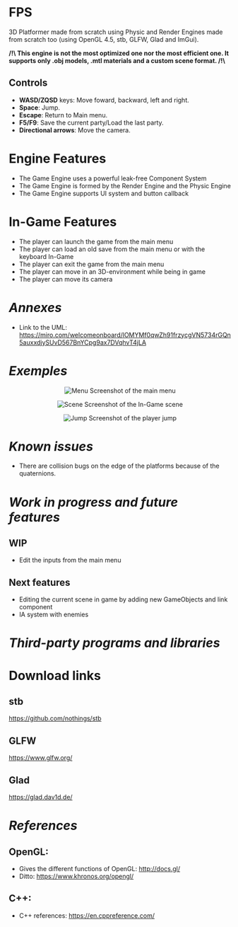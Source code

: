 FPS
===

3D Platformer made from scratch using Physic and Render Engines made from scratch too (using OpenGL 4.5, stb, GLFW, Glad and ImGui).

**/!\ This engine is not the most optimized one nor the most efficient one. It supports only .obj models, .mtl materials and a custom scene format. /!\\**

Controls
---
- **WASD/ZQSD** keys: Move foward, backward, left and right.
- **Space**: Jump.
- **Escape**: Return to Main menu.
- **F5/F9**: Save the current party/Load the last party.
- **Directional arrows**: Move the camera.


# Engine Features
* The Game Engine uses a powerful leak-free Component System
* The Game Engine is formed by the Render Engine and the Physic Engine
* The Game Engine supports UI system and button callback

# In-Game Features
* The player can launch the game from the main menu
* The player can load an old save from the main menu or with the keyboard In-Game
* The player can exit the game from the main menu
* The player can move in an 3D-environment while being in game
* The player can move its camera

***Annexes***
===
- Link to the UML:
https://miro.com/welcomeonboard/lOMYMf0qwZh91frzycgVN5734rGQn5auxxdjySUvD567BnYCpg9ax7DVqhvT4jLA

***Exemples***
===
<div style="text-align:center">

![Menu](screenshots/menu.png)
Screenshot of the main menu

![Scene](screenshots/scene.png)
Screenshot of the In-Game scene

![Jump](screenshots/jump.png)
Screenshot of the player jump

<div style="text-align:left">

***Known issues***
===
- There are collision bugs on the edge of the platforms because of the quaternions.

***Work in progress and future features***
===
WIP
---
- Edit the inputs from the main menu

Next features
---
- Editing the current scene in game by adding new GameObjects and link component
- IA system with enemies

***Third-party programs and libraries***
===

# Download links

stb
---
https://github.com/nothings/stb

GLFW
---
https://www.glfw.org/

Glad
---
https://glad.dav1d.de/

***References***
===
OpenGL:
---
- Gives the different functions of OpenGL:
http://docs.gl/
- Ditto:
https://www.khronos.org/opengl/

C++:
---
- C++ references: https://en.cppreference.com/